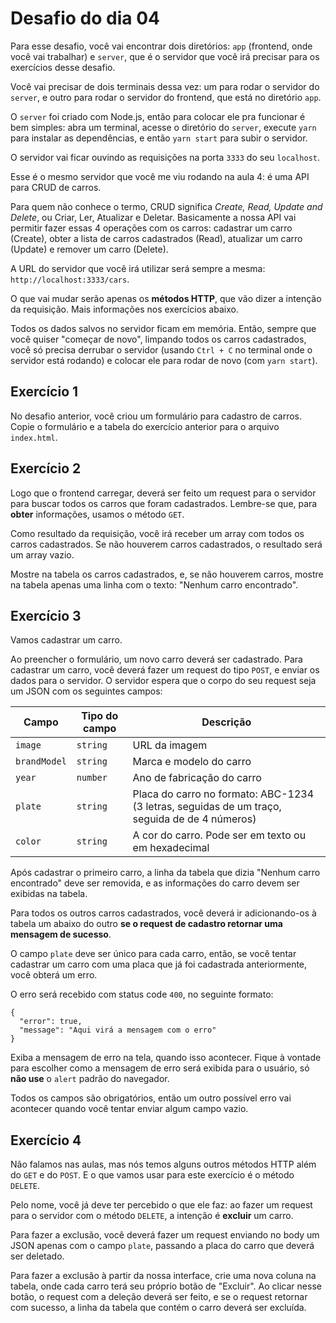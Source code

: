 # Desafio do dia 04

Para esse desafio, você vai encontrar dois diretórios: `app` (frontend, onde 
você vai trabalhar) e `server`, que é o servidor que você irá precisar para os
exercícios desse desafio.

Você vai precisar de dois terminais dessa vez: um para rodar o servidor do `server`,
e outro para rodar o servidor do frontend, que está no diretório `app`.

O `server` foi criado com Node.js, então para colocar ele pra funcionar é bem simples:
abra um terminal, acesse o diretório do `server`, execute `yarn` para instalar as
dependências, e então `yarn start` para subir o servidor.

O servidor vai ficar ouvindo as requisições na porta `3333` do seu `localhost`.

Esse é o mesmo servidor que você me viu rodando na aula 4: é uma API para CRUD 
de carros.

Para quem não conhece o termo, CRUD significa _Create, Read, Update and Delete_,
ou Criar, Ler, Atualizar e Deletar. Basicamente a nossa API vai permitir fazer
essas 4 operações com os carros: cadastrar um carro (Create), obter a lista de
carros cadastrados (Read), atualizar um carro (Update) e remover um carro (Delete).

A URL do servidor que você irá utilizar será sempre a mesma: `http://localhost:3333/cars`.

O que vai mudar serão apenas os **métodos HTTP**, que vão dizer a intenção da requisição.
Mais informações nos exercícios abaixo.

Todos os dados salvos no servidor ficam em memória. Então, sempre que você quiser
"começar de novo", limpando todos os carros cadastrados, você só precisa derrubar
o servidor (usando `Ctrl + C` no terminal onde o servidor está rodando) e colocar
ele para rodar de novo (com `yarn start`).

## Exercício 1

No desafio anterior, você criou um formulário para cadastro de carros. Copie o
formulário e a tabela do exercício anterior para o arquivo `index.html`.

## Exercício 2

Logo que o frontend carregar, deverá ser feito um request para o servidor para
buscar todos os carros que foram cadastrados. Lembre-se que, para **obter** informações,
usamos o método `GET`. 

Como resultado da requisição, você irá receber um array com todos os carros cadastrados.
Se não houverem carros cadastrados, o resultado será um array vazio.

Mostre na tabela os carros cadastrados, e, se não houverem carros, mostre na tabela
apenas uma linha com o texto: "Nenhum carro encontrado".

## Exercício 3

Vamos cadastrar um carro.

Ao preencher o formulário, um novo carro deverá ser cadastrado. Para cadastrar um carro,
você deverá fazer um request do tipo `POST`, e enviar os dados para o servidor.
O servidor espera que o corpo do seu request seja um JSON com os seguintes campos:

| Campo        | Tipo do campo | Descrição                                                                                     |
| ------------ | ------------- | --------------------------------------------------------------------------------------------- |
| `image`      | `string`      | URL da imagem                                                                                 |
| `brandModel` | `string`      | Marca e modelo do carro                                                                       |
| `year`       | `number`      | Ano de fabricação do carro                                                                    |
| `plate`      | `string`      | Placa do carro no formato: ABC-1234 (3 letras, seguidas de um traço, seguida de de 4 números) |
| `color`      | `string`      | A cor do carro. Pode ser em texto ou em hexadecimal                                           |

Após cadastrar o primeiro carro, a linha da tabela que dizia "Nenhum carro encontrado"
deve ser removida, e as informações do carro devem ser exibidas na tabela.

Para todos os outros carros cadastrados, você deverá ir adicionando-os à tabela
um abaixo do outro **se o request de cadastro retornar uma mensagem de sucesso**.

O campo `plate` deve ser único para cada carro, então, se você tentar cadastrar 
um carro com uma placa que já foi cadastrada anteriormente, você obterá um erro.

O erro será recebido com status code `400`, no seguinte formato:

```
{
  "error": true,
  "message": "Aqui virá a mensagem com o erro"
}
```

Exiba a mensagem de erro na tela, quando isso acontecer. Fique à vontade para escolher
como a mensagem de erro será exibida para o usuário, só **não use** o `alert` padrão
do navegador.

Todos os campos são obrigatórios, então um outro possível erro vai acontecer 
quando você tentar enviar algum campo vazio.

## Exercício 4

Não falamos nas aulas, mas nós temos alguns outros métodos HTTP além do `GET` e do `POST`.
E o que vamos usar para este exercício é o método `DELETE`.

Pelo nome, você já deve ter percebido o que ele faz: ao fazer um request para o servidor
com o método `DELETE`, a intenção é **excluir** um carro.

Para fazer a exclusão, você deverá fazer um request enviando no body um JSON apenas com o campo `plate`,
passando a placa do carro que deverá ser deletado.

Para fazer a exclusão à partir da nossa interface, crie uma nova coluna na tabela, onde cada carro terá
seu próprio botão de "Excluir". Ao clicar nesse botão, o request com a deleção deverá ser feito,
e se o request retornar com sucesso, a linha da tabela que contém o carro deverá ser excluída.
